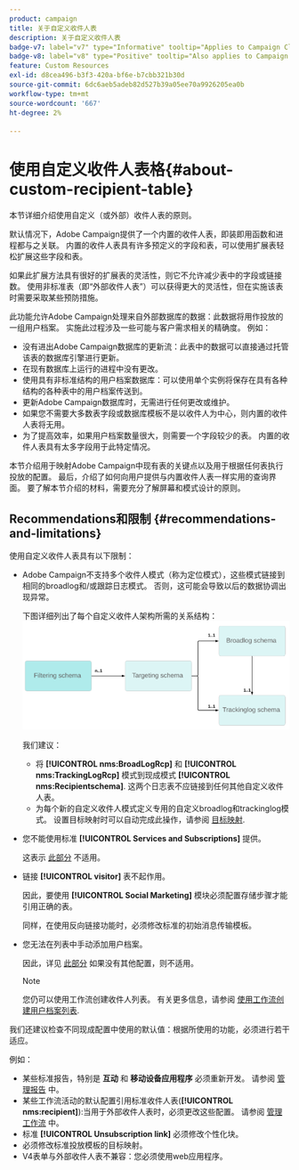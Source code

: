 ```yaml
---
product: campaign
title: 关于自定义收件人表
description: 关于自定义收件人表
badge-v7: label="v7" type="Informative" tooltip="Applies to Campaign Classic v7"
badge-v8: label="v8" type="Positive" tooltip="Also applies to Campaign v8"
feature: Custom Resources
exl-id: d8cea496-b3f3-420a-bf6e-b7cbb321b30d
source-git-commit: 6dc6aeb5adeb82d527b39a05ee70a9926205ea0b
workflow-type: tm+mt
source-wordcount: '667'
ht-degree: 2%

---
```


# 使用自定义收件人表格{#about-custom-recipient-table}



本节详细介绍使用自定义（或外部）收件人表的原则。

默认情况下，Adobe Campaign提供了一个内置的收件人表，即装即用函数和进程都与之关联。 内置的收件人表具有许多预定义的字段和表，可以使用扩展表轻松扩展这些字段和表。

如果此扩展方法具有很好的扩展表的灵活性，则它不允许减少表中的字段或链接数。 使用非标准表（即“外部收件人表”）可以获得更大的灵活性，但在实施该表时需要采取某些预防措施。

此功能允许Adobe Campaign处理来自外部数据库的数据：此数据将用作投放的一组用户档案。 实施此过程涉及一些可能与客户需求相关的精确度。 例如：

* 没有进出Adobe Campaign数据库的更新流：此表中的数据可以直接通过托管该表的数据库引擎进行更新。
* 在现有数据库上运行的进程中没有更改。
* 使用具有非标准结构的用户档案数据库：可以使用单个实例将保存在具有各种结构的各种表中的用户档案传送到。
* 更新Adobe Campaign数据库时，无需进行任何更改或维护。
* 如果您不需要大多数表字段或数据库模板不是以收件人为中心，则内置的收件人表将无用。
* 为了提高效率，如果用户档案数量很大，则需要一个字段较少的表。 内置的收件人表具有太多字段用于此特定情况。

本节介绍用于映射Adobe Campaign中现有表的关键点以及用于根据任何表执行投放的配置。 最后，介绍了如何向用户提供与内置收件人表一样实用的查询界面。 要了解本节介绍的材料，需要充分了解屏幕和模式设计的原则。

## Recommendations和限制 {#recommendations-and-limitations}

使用自定义收件人表具有以下限制：

* Adobe Campaign不支持多个收件人模式（称为定位模式），这些模式链接到相同的broadlog和/或跟踪日志模式。 否则，这可能会导致以后的数据协调出现异常。

   下图详细列出了每个自定义收件人架构所需的关系结构：
   ![](assets/custom_recipient_limitation.png)

   我们建议：

   * 将 **[!UICONTROL nms:BroadLogRcp]** 和 **[!UICONTROL nms:TrackingLogRcp]** 模式到现成模式 **[!UICONTROL nms:Recipientschema]**. 这两个日志表不应链接到任何其他自定义收件人表。
   * 为每个新的自定义收件人模式定义专用的自定义broadlog和trackinglog模式。 设置目标映射时可以自动完成此操作，请参阅 [目标映射](../../configuration/using/target-mapping.md).

* 您不能使用标准 **[!UICONTROL Services and Subscriptions]** 提供。

   这表示 [此部分](../../delivery/using/managing-subscriptions.md) 不适用。

* 链接 **[!UICONTROL visitor]** 表不起作用。

   因此，要使用 **[!UICONTROL Social Marketing]** 模块必须配置存储步骤才能引用正确的表。

   同样，在使用反向链接功能时，必须修改标准的初始消息传输模板。

* 您无法在列表中手动添加用户档案。

   因此，详见 [此部分](../../platform/using/creating-and-managing-lists.md) 如果没有其他配置，则不适用。

   >[!NOTE]
   >
   >您仍可以使用工作流创建收件人列表。 有关更多信息，请参阅 [使用工作流创建用户档案列表](../../configuration/using/creating-a-profile-list-with-a-workflow.md).

我们还建议检查不同现成配置中使用的默认值：根据所使用的功能，必须进行若干适应。

例如：

* 某些标准报告，特别是 **互动** 和 **移动设备应用程序** 必须重新开发。 请参阅 [管理报告](../../configuration/using/managing-reports.md) 中。
* 某些工作流活动的默认配置引用标准收件人表(**[!UICONTROL nms:recipient]**):当用于外部收件人表时，必须更改这些配置。 请参阅 [管理工作流](../../configuration/using/managing-workflows.md) 中。
* 标准 **[!UICONTROL Unsubscription link]** 必须修改个性化块。
* 必须修改标准投放模板的目标映射。
* V4表单与外部收件人表不兼容：您必须使用web应用程序。
